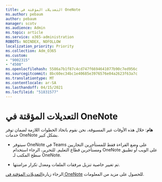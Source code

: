 ```yaml
---
title: التعديلات المؤقتة في OneNote
ms.author: pebaum
author: pebaum
manager: scotv
ms.audience: Admin
ms.topic: article
ms.service: o365-administration
ROBOTS: NOINDEX, NOFOLLOW
localization_priority: Priority
ms.collection: Adm_O365
ms.custom:
- "9002315"
- "4508"
ms.openlocfilehash: 5586a7b1f87c4cd747f6694641077b90c7ed956c
ms.sourcegitcommit: 8bc60ec34bc1e40685e3976576e04a2623f63a7c
ms.translationtype: MT
ms.contentlocale: ar-SA
ms.lasthandoff: 04/15/2021
ms.locfileid: "51831577"
---
```

# <a name="onenote-temporary-adjustments"></a>التعديلات المؤقتة في OneNote

**هام**: خلال هذه الأوقات غير المسبوقة، نحن نقوم باتخاذ الخطوات اللازمة لضمان توفر خدمات OneNote بشكل كبير.

- سيتوفر OneNote في Teams على وضع القراءة فقط للمستأجرين التجاريين ومستأجرين قطاع التعليم. للتحرير، الرجاء استخدام OneNote على الويب أو تطبيق سطح المكتب لـ OneNote.

- تم تغيير خاصية تنزيل مرفقات الملفات ومعدل تكرار مزامنتها.

الرجاء زيارة[التعديلات المؤقتة في OneNote](https://techcommunity.microsoft.com/t5/onenote-service-updates/awareness-of-temporary-adjustments-in-microsoft-onenote/m-p/1248100) للحصول على مزيد من المعلومات.
